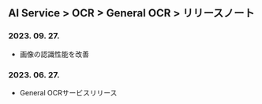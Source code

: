 ## AI Service > OCR > General OCR > リリースノート

### 2023. 09. 27.
* 画像の認識性能を改善

### 2023. 06. 27.
* General OCRサービスリリース
